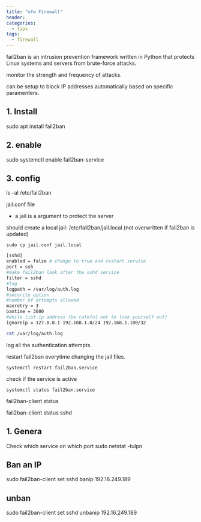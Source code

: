 ```yaml
---
title: "ufw Firewall"
header:
categories:
  - tips
tags:
  - firewall
---
```


fail2ban is an intrusion prevention framework written in Python that protects Linux systems and servers from brute-force attacks.

monitor the strength and frequency of attacks.

can be setup to block IP addresses automatically based on specific paramenters.


## 1. Install

sudo apt install fail2ban



## 2. enable
sudo systemctl enable fail2ban-service

## 3. config
ls -al /etc/fail2ban

jail.conf file
* a jail is a argument to protect the server

should create a local jail: /etc/fail2ban/jail.local (not overwritten if fail2ban is updated)

```
sudo cp jail.conf jail.local
```

```bash
[sshd]
enabled = false # change to true and restart service
port = ssh
#make fail2ban look after the sshd service
filter = sshd
#log
logpath = /var/log/auth.log
#security option
#number of attempts allowed
maxretry = 3
bantime = 3600
#while list ip address (be cafeful not to look yourself out)
ignoreip = 127.0.0.1 192.168.1.0/24 192.168.1.100/32
```
```bash
cat /var/log/auth.log
```
log all the authentication attempts.

restart fail2ban everytime changing the jail files.

```
systemctl restart fail2ban.service
```
check if the service is active

```
systemctl status fail2ban.service
```

fail2ban-client status

fail2ban-client status sshd


## 1. Genera
Check which service on which port
sudo netstat -tulpn

## Ban an IP

sudo fail2ban-client set sshd banip 192.16.249.189

## unban
sudo fail2ban-client set sshd unbanip 192.16.249.189

